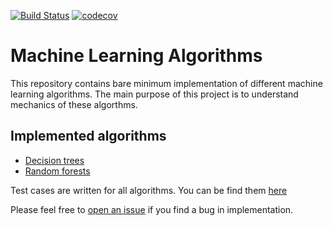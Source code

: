 [![Build Status](https://travis-ci.org/nitinai/ml_algorithms.svg?branch=master)](https://travis-ci.org/nitinai/ml_algorithms)
[![codecov](https://codecov.io/gh/nitinai/ml_algorithms/branch/master/graph/badge.svg)](https://codecov.io/gh/nitinai/ml_algorithms)

# Machine Learning Algorithms

This repository contains bare minimum implementation of different machine learning algorithms. The main purpose of this project is to understand mechanics of these algorthms.

## Implemented algorithms 
* [Decision trees](mllearn/ensemble/forest.py)
* [Random forests](mllearn/tree/tree.py)

Test cases are written for all algorithms. You can be find them [here](mllearn/tests)

Please feel free to [open an issue](https://github.com/nitinai/ml_algorithms/issues/new) if you find a bug in implementation.
